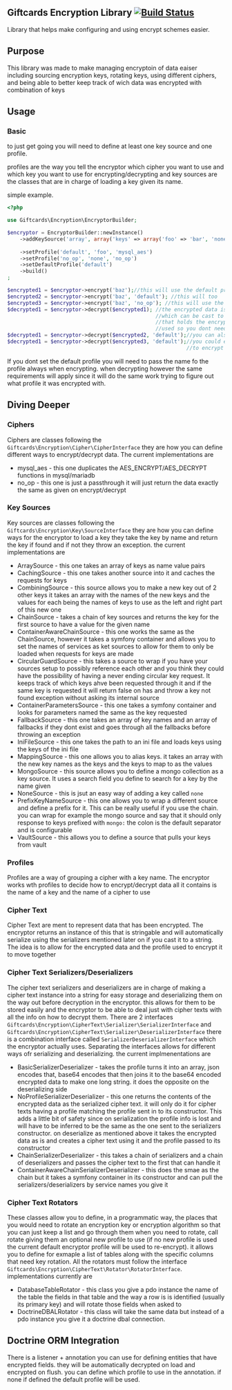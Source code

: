 Giftcards Encryption Library [![Build Status](https://travis-ci.org/giftcards/Encryption.svg?branch=master)](https://travis-ci.org/giftcards/Encryption)
----------------------------

Library that helps make configuring and using encrypt schemes easier.

Purpose
-------
This library was made to make managing encryptoin of data eaiser including sourcing encryption keys,
rotating keys, using different ciphers, and being able to better keep track of wich data was encrypted with 
combination of keys

Usage
-----

### Basic ###

to just get going you will need to define at least one key source and one profile.

profiles are the way you tell the encryptor which cipher you want to use and which
key you want to use for encrypting/decrypting and key sources are the classes
that are in charge of loading a key given its name.

simple example.

```php
<?php

use Giftcards\Encryption\EncryptorBuilder;

$encryptor = EncryptorBuilder::newInstance()
    ->addKeySource('array', array('keys' => array('foo' => 'bar', 'none' => '')) //array source just takes the array of keys you give it and uses
                                                                                 //that to return the key on request
    ->setProfile('default', 'foo', 'mysql_aes')
    ->setProfile('no_op', 'none', 'no_op')
    ->setDefaultProfile('default')
    ->build()
;

$encrypted1 = $encryptor->encrypt('baz');//this will use the default profile
$encrypted2 = $encryptor->encrypt('baz', 'default'); //this will too
$encrypted3 = $encryptor->encrypt('baz', 'no_op'); //this will use the no_op profile
$decrypted1 = $encryptor->decrypt($encrypted1); //the encrypted data is actually an object
                                                //which can be cast to a string
                                                //that holds the encrypted text plus the profile 
                                                //used so you dont need to put the profile
$decrypted1 = $encryptor->decrypt($encrypted2, 'default');//you can also tell the encryptor which profile you want to use
$decrypted1 = $encryptor->decrypt($encrypted3, 'default');//you could even tell it to use a different profile than what was used
                                                          //to encrypt the data

```

If you dont set the default profile you will need to pass the name fo the profile always when
encrypting. when decrypting however the same requirements will apply since it will do the same
work trying to figure out what profile it was encrypted with.

Diving Deeper
-------------

### Ciphers ###
Ciphers are classes following the `Giftcards\Encryption\Cipher\CipherInterface` they are how you
can define different ways to encrypt/decrypt data. The current implementations are

- mysql_aes - this one duplicates the AES_ENCRYPT/AES_DECRYPT functions in mysql/mariadb
- no_op - this one is just a passthrough it will just return the data exactly the same as given on encrypt/decrypt

### Key Sources ###
Key sources are classes following the `Giftcards\Encryption\Key\SourceInterface` they are how you can
define ways for the encryptor to load a key they take the key by name and return the key if found
and if not they throw an exception. the current implementations are

- ArraySource - this one takes an array of keys as name value pairs
- CachingSource - this one takes another source into it and caches the requests for keys
- CombiningSource - this source allows you to make a new key out of 2 other keys it takes an array with the names of the new
                    keys and the values for each being the names of keys to use as the left and right part of this new one
- ChainSource - takes a chain of key sources and returns the key for the first source to have a value for the given name
- ContainerAwareChainSource - this one works the same as the ChainSource, however it takes a symfony container and allows you
                              to set the names of services as ket sources to allow for them to only be loaded when requests for
                              keys are made
- CircularGuardSource - this takes a source to wrap if you have your sources setup to possibly reference each other
                        and you think they could have the possibility of having a never ending circular key request. It
                        keeps track of which keys ahve been requested through it and if the same key is requested it
                        will return false on has and throw a key not found exception without asking its internal source
- ContainerParametersSource - this one takes a symfony container and looks for parameters named the same as the key requested
- FallbackSource - this one takes an array of key names and an array of fallbacks if they dont exist and goes through all the fallbacks before throwing
                   an exception
- IniFileSource - this one takes the path to an ini file and loads keys using the keys of the ini file
- MappingSource - this one allows you to alias keys. it takes an array with the new key names as the keys and the keys to map to as the values
- MongoSource - this source allows you to define a mongo collection as a key source. It uses a search field you define to search for a key by the name given
- NoneSource - this is jsut an easy way of adding a key called `none`
- PrefixKeyNameSource - this one allows you to wrap a different source and define a prefix for it. This can be really useful if you use the chain. you can wrap
                        for example the mongo source and say that it should only response to keys prefixed with `mongo:` the colon is the default
                        separator and is configurable
- VaultSource - this allows you to define a source that pulls your keys from vault

### Profiles ###
Profiles are a way of grouping a cipher with a key name. The encryptor works wth profiles to decide how to encrypt/decrypt data
all it contains is the name of a key and the name of a cipher to use

### Cipher Text ###
Cipher Text are ment to represent data that has been encrypted. The encryptor returns an instance of this that is stringable
and will automatically serialize using the serializers mentioned later on if you cast it to a string. The idea is to allow for the
encrypted data and the profile used to encrypt it to move together

### Cipher Text Serializers/Deserializers ###

The cipher text serializers and deserializers are in charge of making a cipher text instance into a string for easy storage
and deserializing them on the way out before decryption in the encryptor. this allows for them to be stored easily and the encryptor
to be able to deal just with cipher texts with all the info on how to decrypt them. There are 2 interfaces 
`Giftcards\Encryption\CipherText\Serializer\SerializerInterface` and `Giftcards\Encryption\CipherText\Serializer\DeserializerInterface`
there is a combination interface called `SerializerDeserializerInterface` which the encryptor actually uses. Separating the interfaces allows
for different ways ofr serializing and deserializing. the current implmenentations are

- BasicSerializerDeserializer - takes the profile turns it into an array, json encodes that, base64 encodes that
                                then joins it to the base64 encoded encrypted data to make one long string. it does the opposite on the
                                deserializing side
- NoProfileSerializerDeserializer - this one returns the contents of the encrypted data as the serialized cipher text. it will only do it 
                                    for cipher texts having a profile matching the profile sent in to its constructor. This adds a little bit
                                    of safety since on serialization the profile info is lost and will have to be inferred to be the same as
                                    the one sent to the serializers constructor. on deserialize as mentioned above it takes the encrypted data as is
                                    and creates a cipher text using it and the profile passed to its constructor
- ChainSerializerDeserializer - this takes a chain of serializers and a chain of deserializers and passes the cipher text to the first
                                that can handle it
- ContainerAwareChainSerializerDeserializer - this does the smae as the chain but it takes a symfony container in its constructor and can pull
                                              the serializers/deserializers by service names you give it

### Cipher Text Rotators ###
These classes allow you to define, in a programmatic way, the places that you would need to rotate an encryption key or encryption algorithm
so that you can just keep a list and go through them when you need to rotate, call rotate giving them an optional new profile to use
(if no new profile is used the current default encryptor profile will be used to re-encrypt). it allows you to define for exmaple
a list of tables along with the specific columns that need key rotation. All the rotators must follow the interface
`Giftcards\Encryption\CipherText\Rotator\RotatorInterface`. implementations currently are

- DatabaseTableRotator - this class you give a pdo instance the name of the table the fields in that table and the way a row is is identified
                         (usually its primary key) and will rotate those fields when asked to
- DoctrineDBALRotator - this class will take the same data but instead of a pdo instance you give it a doctrine dbal connection.

Doctrine ORM Integration
------------------------

There is a listener + annotation you can use for defining entities that have encrypted fields. they will be automatically decrypted
on load and encrypted on flush. you can define which profile to use in the annotation. if none if defined the default
profile will be used.